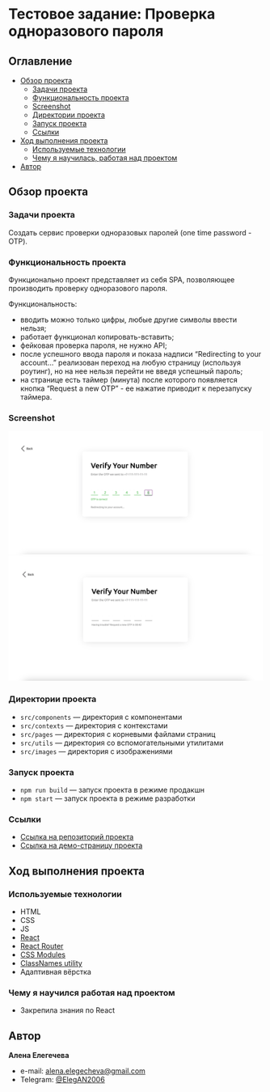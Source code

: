 # Тестовое задание: Проверка одноразового пароля

## Оглавление

- [Обзор проекта](#обзор-проекта)
  - [Задачи проекта](#задачи-проекта)
  - [Функциональность проекта](#функциональность-проекта)
  - [Screenshot](#screenshot)
  - [Директории проекта](#директории-проекта)
  - [Запуск проекта](#запуск-проекта)
  - [Ссылки](#ссылки)
- [Ход выполнения проекта](#ход-выполнения-проекта)
  - [Используемые технологии](#используемые-технологии)
  - [Чему я научилась, работая над проектом](#чему-я-научилась-работая-над-проектом)
- [Автор](#автор)

## Обзор проекта

### Задачи проекта

Создать сервис проверки одноразовых паролей (one time password - OTP).

### Функциональность проекта

Функционально проект представляет из себя SPA, позволяющее производить проверку одноразового пароля.

Функциональность:

- вводить можно только цифры, любые другие символы ввести нельзя;
- работает функционал копировать-вставить;
- фейковая проверка пароля, не нужно API;
- после успешного ввода пароля и показа надписи “Redirecting to your account…” реализован переход на любую страницу (используя роутинг), но на нее нельзя перейти не введя успешный пароль;
- на странице есть таймер (минута) после которого появляется кнопка “Request a new OTP” - ее нажатие приводит к перезапуску таймера.

### Screenshot

![Desktop screenshot](./src/images/screenshot1.png)
![Desktop screenshot](./src/images/screenshot2.png)

### Директории проекта

- `src/components` — директория с компонентами
- `src/contexts` — директория с контекстами
- `src/pages` — директория с корневыми файлами страниц
- `src/utils` — директория со вспомогательными утилитами
- `src/images` — директория с изображениями

### Запуск проекта

- `npm run build` — запуск проекта в режиме продакшн
- `npm start` — запуск проекта в режиме разработки

### Ссылки

- [Ссылка на репозиторий проекта](https://github.com/AlenaElegecheva/one-time-password)
- [Ссылка на демо-страницу проекта](https://one-time-password-navy.vercel.app)

## Ход выполнения проекта

### Используемые технологии

- HTML
- CSS
- JS
- [React](https://react.dev/)
- [React Router](https://reactrouter.com/en/main)
- [CSS Modules](https://create-react-app.dev/docs/adding-a-css-modules-stylesheet/)
- [ClassNames utility](https://github.com/JedWatson/classnames)
- Адаптивная вёрстка

### Чему я научился работая над проектом

- Закрепила знания по React

## Автор

**Алена Елегечева**

- e-mail: [alena.elegecheva@gmail.com](mailto:alena.elegecheva@gmail.com)
- Telegram: [@ElegAN2006](https://t.me/ElegAN2006)